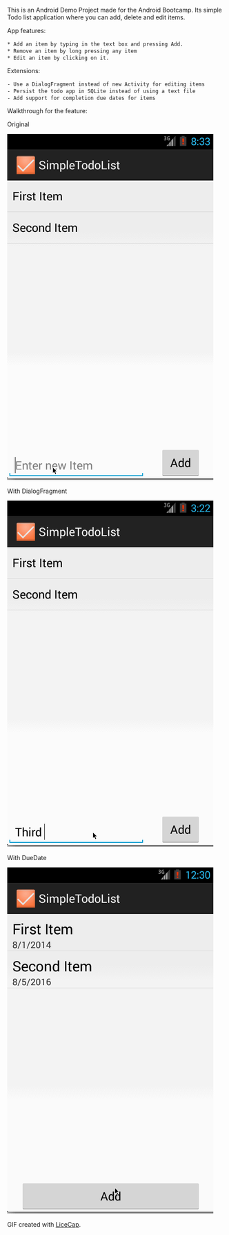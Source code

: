 This is an Android Demo Project made for the Android Bootcamp. Its simple Todo list application where you can add, delete and edit items. 

App features:

    * Add an item by typing in the text box and pressing Add. 
    * Remove an item by long pressing any item
    * Edit an item by clicking on it. 

Extensions:

    - Use a DialogFragment instead of new Activity for editing items
    - Persist the todo app in SQLite instead of using a text file
    - Add support for completion due dates for items

Walkthrough for the feature:

Original

![Video Walkthrough](simpletodolist.gif)

With DialogFragment

![Video Walkthrough](simpletodolist_dialogfragment.gif)

With DueDate

![Video Walkthrough](simpletodolist_duedate.gif)

GIF created with [LiceCap](http://www.cockos.com/licecap/).
